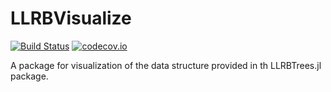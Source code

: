 # LLRBVisualize

[![Build Status](https://travis-ci.org/epaaso/LLRBVisualize.jl.svg?branch=master)](https://travis-ci.org/epaaso/LLRBVisualize.jl)
[![codecov.io](https://codecov.io/github/epaaso/LLRBVisualize.jl/coverage.svg?branch=master)](https://codecov.io/github/epaaso/LLRBVisualize.jl?branch=master)

A package for visualization of the data structure provided in th LLRBTrees.jl package.
